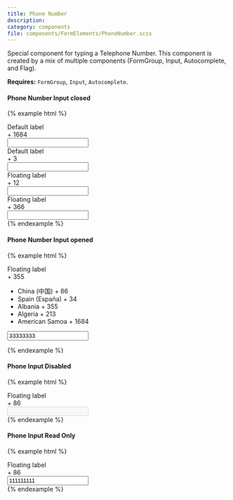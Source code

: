 ```yaml
---
title: Phone Number
description:
category: components
file: components/FormElements/PhoneNumber.scss
---
```


Special component for typing a Telephone Number. This component is created by a mix of multiple components (FormGroup, Input, Autocomplete, and Flag).

__Requires:__ `FormGroup`, `Input`, `Autocomplete`.

#### Phone Number Input closed
{% example html %}
<div class="PhoneNumber">
  <div class="FormGroup">
    <label class="Label" for="tel">Default label</label>
    <div class="PhoneNumber-field">
      <div class='Autocomplete PhoneNumber-menu'>
        <span class='Autocomplete-search PhoneNumber-menu-input'>
         + 1684
        </span>
      </div>
      <div class="PhoneNumber-input">
        <input id="tel" type="text" class="Input PhoneNumber-input-inner" />
      </div>
    </div>
  </div>
</div>

<div class="PhoneNumber width-1">
  <div class="FormGroup">
    <label class="Label" for="tel1">Default label</label>
    <div class="PhoneNumber-field">
      <div class='Autocomplete PhoneNumber-menu'>
        <span class='Autocomplete-search PhoneNumber-menu-input'>
          + 3
        </span>
      </div>
      <div class="PhoneNumber-input">
        <input id="tel1" type="text" class="Input PhoneNumber-input-inner" />
      </div>
    </div>
  </div>
</div>

<div class="PhoneNumber width-2">
  <div class="FormGroup FormGroup--floatingLabel">
    <label class="Label" for="tel2">Floating label</label>
    <div class="PhoneNumber-field">
      <div class='Autocomplete PhoneNumber-menu'>
        <span class='Autocomplete-search PhoneNumber-menu-input'>+ 12</span>
      </div>
      <div class="PhoneNumber-input">
        <input id="tel2" type="text" class="Input PhoneNumber-input-inner" />
      </div>
    </div>
  </div>
</div>

<div class="PhoneNumber width-3">
  <div class="FormGroup FormGroup--floatingLabel">
    <label class="Label" for="tel3">Floating label</label>
    <div class="PhoneNumber-field">
      <div class='Autocomplete PhoneNumber-menu'>
        <span class='Autocomplete-search PhoneNumber-menu-input'>
          + 366
        </span>
      </div>
      <div class="PhoneNumber-input">
        <input id="tel3" type="text" class="Input PhoneNumber-input-inner" />
      </div>
    </div>
  </div>
</div>
{% endexample %}

#### Phone Number Input opened


{% example html %}
<div class="PhoneNumber with-3">
  <div class="FormGroup FormGroup--floatingLabel">
  <label class="Label" for="tel4">Floating label</label>
    <div class="PhoneNumber-field">
      <div class='Autocomplete is-searching PhoneNumber-menu'>
        <span class='Autocomplete-search PhoneNumber-menu-input'>+ 355</span>
        <div class="PhoneNumber-menu-fakeInput"></div>
        <ul class='Autocomplete-options PhoneNumber-menu-options'>
          <li class='Autocomplete-option PhoneNumber-option'>
            <span class='PhoneNumber-option-country'>China (中国)</span>
            <span class='PhoneNumber-option-dial'>+ 86</span>
          </li>
          <li class='Autocomplete-option PhoneNumber-option '>
            <span class='PhoneNumber-option-country'>Spain (España)</span>
            <span class='PhoneNumber-option-dial'>+ 34</span>
          </li>
          <li class='Autocomplete-option PhoneNumber-option is-active'>
            <span class='PhoneNumber-option-country'>Albania</span>
            <span class='PhoneNumber-option-dial'>+ 355</span>
          </li>
           <li class='Autocomplete-option PhoneNumber-option'>
            <span class='PhoneNumber-option-country'>Algeria</span>
            <span class='PhoneNumber-option-dial'>+ 213</span>
          </li>
           <li class='Autocomplete-option PhoneNumber-option'>
            <span class='PhoneNumber-option-country'>American Samoa</span>
            <span class='PhoneNumber-option-dial'>+ 1684</span>
          </li>
        </ul>
      </div>
      <div class="PhoneNumber-input">
        <input id="tel4" type="text" class="Input PhoneNumber-input-inner" value="33333333"/>
      </div>
    </div>
    </div>    
</div>

{% endexample %}

#### Phone Input Disabled
{% example html %}
<div class="PhoneNumber">
  <div class="FormGroup FormGroup--floatingLabel is-disabled">
    <label class="Label" for="tel5">Floating label</label>
    <div class="PhoneNumber-field">
      <div class='Autocomplete PhoneNumber-menu'>
        <span class='Autocomplete-search PhoneNumber-menu-input'>
          + 86 
        </span>
      </div>
      <div class="PhoneNumber-input">
        <input id="tel5" type="text" class="Input PhoneNumber-input-inner" disabled />
      </div>
    </div>
  </div>
</div>
{% endexample %}

#### Phone Input Read Only
{% example html %}
<div class="PhoneNumber">
  <div class="FormGroup FormGroup--floatingLabel is-readOnly">
    <label class="Label" for="tel6">Floating label</label>
    <div class="PhoneNumber-field">
      <div class='Autocomplete PhoneNumber-menu'>
        <span class='Autocomplete-search PhoneNumber-menu-input'>
          + 86
        </span>
      </div>
      <div class="PhoneNumber-input">
        <input id="tel6" type="text" class="Input PhoneNumber-input-inner" readonly value="111111111" />
      </div>
    </div>
  </div>
</div>
{% endexample %}

